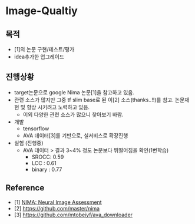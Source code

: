 # Image-Qualtiy

## 목적
* [1]의 논문 구현/테스트/평가
* idea추가한 업그레이드

## 진행상황
* target논문으로 google Nima 논문[1]을 참고하고 있음.
* 관련 소스가 많지만 그중 tf slim base로 된 이[2] 소스(thanks..!!)를 참고. 논문재현 및 향상 시키려고 노력하고 있음.
  * 이외 다양한 관련 소스가 많으니 찾아보기 바람.
* 개발
  * tensorflow
  * AVA 데이터[3]를 기반으로, 실서비스로 확장진행
* 실험 (진행중)
  * AVA 데이터 > 결과 3~4% 정도 논문보다 뛰떨어짐을 확인(1번학습)
    * SROCC: 0.59  
    * LCC : 0.61
    * binary : 0.77 

## Reference
* [1] [NIMA: Neural Image Assessment](https://github.com/chullhwan-song/Reading-Paper/issues/119)
* [2] https://github.com/master/nima
* [3] https://github.com/mtobeiyf/ava_downloader

